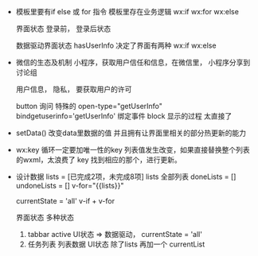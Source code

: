 - 模板里要有if else 或 for  指令
  模板里存在业务逻辑  wx:if  wx:for wx:else

  界面状态 登录前， 登录后状态

  数据驱动界面状态 
  hasUserInfo 决定了界面有两种  wx:if wx:else

- 微信的生态及机制
  小程序，获取用户信任和信息，在微信里，
  小程序分享到讨论组

  用户信息， 隐私， 要获取用户的许可

  button 询问   特殊的  open-type="getUserInfo" 
  bindgetuserinfo='getUserInfo' 绑定事件
  block 显示的过程
  太直接了

- setData()
  改变data里数据的值
  并且拥有让界面里相关的部分热更新的能力

- wx:key
  循环一定要加唯一性的key
  列表值发生改变，如果直接替换整个列表的wxml，太浪费了
  key 找到相应的那个，进行更新。

- 设计数据
  lists = [已完成2项，未完成8项]
  lists 全部列表
  doneLists = []
  undoneLists = []
  v-for="{{lists}}"

  currentState = 'all'
  v-if + v-for

  界面状态
    多种状态
    1. tabbar  active  UI状态 => 数据驱动， currentState = 'all'
    2. 任务列表 列表数据 UI状态  除了lists  再加一个 currentList 